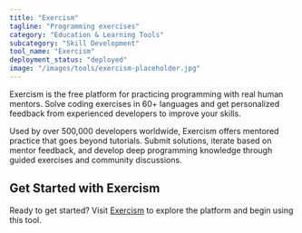 ```yaml
---
title: "Exercism"
tagline: "Programming exercises"
category: "Education & Learning Tools"
subcategory: "Skill Development"
tool_name: "Exercism"
deployment_status: "deployed"
image: "/images/tools/exercism-placeholder.jpg"
---
```

Exercism is the free platform for practicing programming with real human mentors. Solve coding exercises in 60+ languages and get personalized feedback from experienced developers to improve your skills.

Used by over 500,000 developers worldwide, Exercism offers mentored practice that goes beyond tutorials. Submit solutions, iterate based on mentor feedback, and develop deep programming knowledge through guided exercises and community discussions.
## Get Started with Exercism

Ready to get started? Visit [Exercism](https://exercism.com) to explore the platform and begin using this tool.
